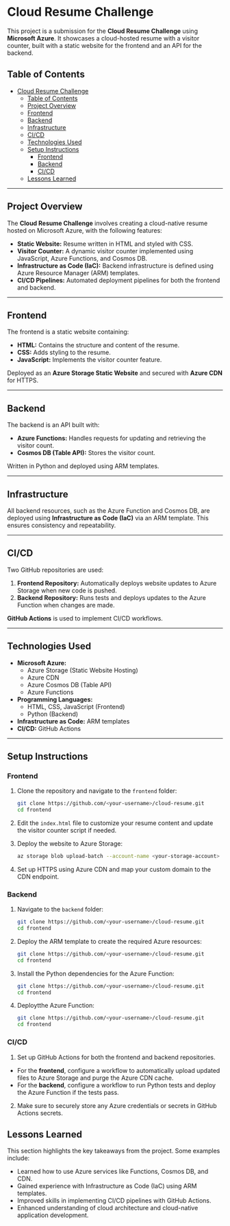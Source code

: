 # Cloud Resume Challenge

This project is a submission for the **Cloud Resume Challenge** using **Microsoft Azure**. It showcases a cloud-hosted resume with a visitor counter, built with a static website for the frontend and an API for the backend.

## Table of Contents

- [Cloud Resume Challenge](#cloud-resume-challenge)
  - [Table of Contents](#table-of-contents)
  - [Project Overview](#project-overview)
  - [Frontend](#frontend)
  - [Backend](#backend)
  - [Infrastructure](#infrastructure)
  - [CI/CD](#cicd)
  - [Technologies Used](#technologies-used)
  - [Setup Instructions](#setup-instructions)
    - [Frontend](#frontend-1)
    - [Backend](#backend-1)
    - [CI/CD](#cicd-1)
  - [Lessons Learned](#lessons-learned)

---

## Project Overview

The **Cloud Resume Challenge** involves creating a cloud-native resume hosted on Microsoft Azure, with the following features:

- **Static Website:** Resume written in HTML and styled with CSS.
- **Visitor Counter:** A dynamic visitor counter implemented using JavaScript, Azure Functions, and Cosmos DB.
- **Infrastructure as Code (IaC):** Backend infrastructure is defined using Azure Resource Manager (ARM) templates.
- **CI/CD Pipelines:** Automated deployment pipelines for both the frontend and backend.

---

## Frontend

The frontend is a static website containing:

- **HTML:** Contains the structure and content of the resume.
- **CSS:** Adds styling to the resume.
- **JavaScript:** Implements the visitor counter feature.

Deployed as an **Azure Storage Static Website** and secured with **Azure CDN** for HTTPS.

---

## Backend

The backend is an API built with:

- **Azure Functions:** Handles requests for updating and retrieving the visitor count.
- **Cosmos DB (Table API):** Stores the visitor count.

Written in Python and deployed using ARM templates.

---

## Infrastructure

All backend resources, such as the Azure Function and Cosmos DB, are deployed using **Infrastructure as Code (IaC)** via an ARM template. This ensures consistency and repeatability.

---

## CI/CD

Two GitHub repositories are used:

1. **Frontend Repository:** Automatically deploys website updates to Azure Storage when new code is pushed.
2. **Backend Repository:** Runs tests and deploys updates to the Azure Function when changes are made.

**GitHub Actions** is used to implement CI/CD workflows.

---

## Technologies Used

- **Microsoft Azure:**
  - Azure Storage (Static Website Hosting)
  - Azure CDN
  - Azure Cosmos DB (Table API)
  - Azure Functions
- **Programming Languages:**
  - HTML, CSS, JavaScript (Frontend)
  - Python (Backend)
- **Infrastructure as Code:** ARM templates
- **CI/CD:** GitHub Actions

---

## Setup Instructions

### Frontend

1. Clone the repository and navigate to the `frontend` folder:

   ```bash
   git clone https://github.com/<your-username>/cloud-resume.git
   cd frontend
   ```

2. Edit the `index.html` file to customize your resume content and update the visitor counter script if needed.
3. Deploy the website to Azure Storage:

   ```bash
   az storage blob upload-batch --account-name <your-storage-account> --source . --destination '$web'
   ```

4. Set up HTTPS using Azure CDN and map your custom domain to the CDN endpoint.

### Backend

1. Navigate to the `backend` folder:

   ```bash
   git clone https://github.com/<your-username>/cloud-resume.git
   cd frontend
   ```

2. Deploy the ARM template to create the required Azure resources:

   ```bash
   git clone https://github.com/<your-username>/cloud-resume.git
   cd frontend
   ```

3. Install the Python dependencies for the Azure Function:

   ```bash
   git clone https://github.com/<your-username>/cloud-resume.git
   cd frontend
   ```

4. Deploytthe Azure Function:
   ```bash
   git clone https://github.com/<your-username>/cloud-resume.git
   cd frontend
   ```

### CI/CD

1. Set up GitHub Actions for both the frontend and backend repositories.

- For the **frontend**, configure a workflow to automatically upload updated files to Azure Storage and purge the Azure CDN cache.
- For the **backend**, configure a workflow to run Python tests and deploy the Azure Function if the tests pass.

2. Make sure to securely store any Azure credentials or secrets in GitHub Actions secrets.

## Lessons Learned

This section highlights the key takeaways from the project. Some examples include:

- Learned how to use Azure services like Functions, Cosmos DB, and CDN.
- Gained experience with Infrastructure as Code (IaC) using ARM templates.
- Improved skills in implementing CI/CD pipelines with GitHub Actions.
- Enhanced understanding of cloud architecture and cloud-native application development.
